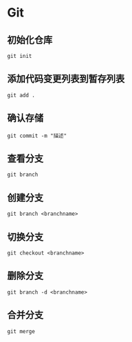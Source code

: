 # Git

## 初始化仓库
```shell
git init 
```

## 添加代码变更列表到暂存列表
```shell
git add .
```

## 确认存储
```shell
git commit -m "描述"
```

## 查看分支
```shell
git branch
```

## 创建分支
```shell
git branch <branchname>
```

## 切换分支
```shell
git checkout <branchname>
```

## 删除分支
```shell
git branch -d <branchname>
```

## 合并分支
```shell
git merge
```


